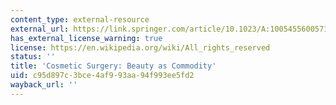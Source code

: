 ```yaml
---
content_type: external-resource
external_url: https://link.springer.com/article/10.1023/A:1005455600571
has_external_license_warning: true
license: https://en.wikipedia.org/wiki/All_rights_reserved
status: ''
title: 'Cosmetic Surgery: Beauty as Commodity'
uid: c95d897c-3bce-4af9-93aa-94f993ee5fd2
wayback_url: ''
---
```


